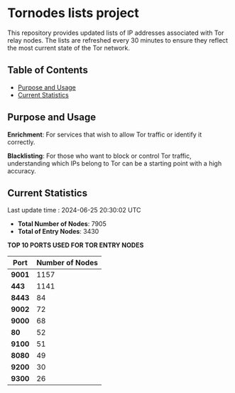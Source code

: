 # Tornodes lists project

This repository provides updated lists of IP addresses associated with Tor relay nodes. The lists are refreshed every 30 minutes to ensure they reflect the most current state of the Tor network.

## Table of Contents

- [Purpose and Usage](#purpose-and-usage)
- [Current Statistics](#current-statistics)


## Purpose and Usage

**Enrichment**: For services that wish to allow Tor traffic or identify it correctly.

**Blacklisting**: For those who want to block or control Tor traffic, understanding which IPs belong to Tor can be a starting point with a high accuracy.

## Current Statistics

Last update time : 2024-06-25 20:30:02 UTC

- **Total Number of Nodes**: 7905
- **Total of Entry Nodes**: 3430

**TOP 10 PORTS USED FOR TOR ENTRY NODES**

| **Port** | **Number of Nodes** |
|------|-----------------|
| **9001**   | 1157  |
| **443**   | 1141  |
| **8443**   | 84  |
| **9002**   | 72  |
| **9000**   | 68  |
| **80**   | 52  |
| **9100**   | 51  |
| **8080**   | 49  |
| **9200**   | 30  |
| **9300**   | 26  |

